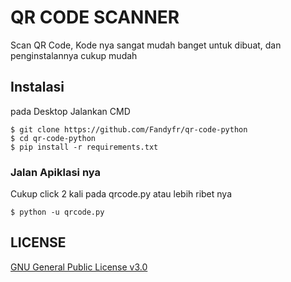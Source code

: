# QR CODE SCANNER

Scan QR Code,
Kode nya sangat mudah banget untuk dibuat, dan
penginstalannya cukup mudah

## Instalasi

pada Desktop Jalankan CMD

```
$ git clone https://github.com/Fandyfr/qr-code-python
$ cd qr-code-python
$ pip install -r requirements.txt
```

### Jalan Apiklasi nya

Cukup click 2 kali pada qrcode.py atau lebih ribet nya

```
$ python -u qrcode.py
```

## LICENSE

[GNU General Public License v3.0](LICENSE)